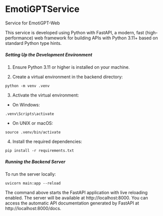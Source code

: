 # EmotiGPTService

Service for EmotiGPT-Web

This service is developed using Python with FastAPI, a modern, fast (high-performance) web framework for building APIs with Python 3.11+ based on standard Python type hints.

##### Setting Up the Development Environment

1. Ensure Python 3.11 or higher is installed on your machine.

2. Create a virtual environment in the backend directory:

```
python -m venv .venv
```

3. Activate the virtual environment:

- On Windows:

```
.venv\Scripts\activate
```

- On UNIX or macOS:

```
source .venv/bin/activate
```

4. Install the required dependencies:

```
pip install -r requirements.txt
```

##### Running the Backend Server

To run the server locally:

```
uvicorn main:app --reload
```

The command above starts the FastAPI application with live reloading enabled. The server will be available at http://localhost:8000. You can access the automatic API documentation generated by FastAPI at http://localhost:8000/docs.
